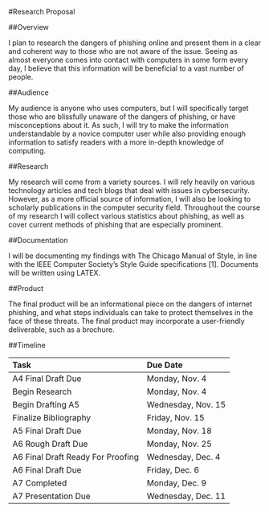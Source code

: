 #Research Proposal

##Overview

I plan to research the dangers of phishing online and present them in a clear and coherent way to those who are not aware of the issue. Seeing as almost everyone comes into contact with computers in some form every day, I believe that this information will be beneficial to a vast number of people.

##Audience

My audience is anyone who uses computers, but I will specifically target those who are blissfully unaware of the dangers of phishing, or have misconceptions about it. As such, I will try to make the information understandable by a novice computer user while also providing enough information to satisfy readers with a more in-depth knowledge of computing.

##Research

My research will come from a variety sources. I will rely heavily on various technology articles and tech blogs that deal with issues in cybersecurity. However, as a more official source of information, I will also be looking to scholarly publications in the computer security field. Throughout the course of my research I will collect various statistics about phishing, as well as cover current methods of phishing that are especially prominent.

##Documentation


I will be documenting my findings with The Chicago Manual of Style, in line with the IEEE Computer Society’s Style Guide specifications [1]. Documents will be written using LATEX.

##Product

The final product will be an informational piece on the dangers of internet phishing, and what steps individuals can take to protect themselves in the face of these threats. The final product may incorporate a user-friendly deliverable, such as a brochure.

##Timeline

Task | Due Date
:--- | :---
A4 Final Draft Due | Monday, Nov. 4
Begin Research | Monday, Nov. 4
Begin Drafting A5 | Wednesday, Nov. 15
Finalize Bibliography | Friday, Nov. 15
A5 Final Draft Due | Monday, Nov. 18
A6 Rough Draft Due | Monday, Nov. 25
A6 Final Draft Ready For Proofing | Wednesday, Dec. 4
A6 Final Draft Due | Friday, Dec. 6
A7 Completed | Monday, Dec. 9
A7 Presentation Due | Wednesday, Dec. 11
